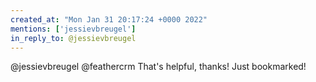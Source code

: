 ```yaml
---
created_at: "Mon Jan 31 20:17:24 +0000 2022"
mentions: ['jessievbreugel']
in_reply_to: @jessievbreugel
---
```


@jessievbreugel @feathercrm That's helpful, thanks! Just bookmarked!